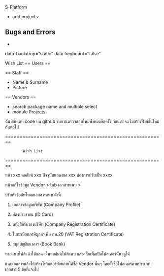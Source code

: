 S-Platform
+ add projects

Bugs and Errors 
-
-

 data-backdrop="static" data-keyboard="false" 

Wish List
== Users ==

== Staff ==
- Name & Surname
- Picture

== Vendors ==
- search package name and multiple select 
- module Projects



ฉันมีอัพเดท code บน github รบกวนตรวจสอบใหม่ทั้งหมดอีกครั้ง ก่อนเราจะเริ่มสร้างฟังก์ชั่นใหม่กันต่อไป

========================================================

            Wish List
            
========================================================



หน้า xxx คอลัมน์ xxx ปัจจุบันแสดงผล xxx ต้องการปรับเป็น xxxx




หน้าแก้ไขข้อมูล Vendor > tab เอกสารแนบ >

ปรับหัวข้ออัพโหลดเอกสารแนบ ดังนี้

1. เอกสารข้อมูลบริษัท (Company Profile)

2. บัตรประชาชน (ID Card)

3. หนังสือรับรองบริษัท (Company Registration Certificate)

4. ใบทะเบียนภาษีมูลค่าเพิ่ม ภพ.20 (VAT Registration Certificate)

5. สมุดบัญชีธนาคาร (Book Bank)

หากแนบไฟล์แล้วให้แสดง ในคอลัมน์ไฟล์แนบ และคลิ๊กเพื่อเปิดโฟลเดอร์นั้นๆดูได้

แนบเอกสารแล้วให้สร้างโฟลเดอร์ย่อยภายใต้ชื่อ Vendor นั้นๆ โดยตั้งชื่อโฟลเดอร์ตามประเภทเอกสาร 5 ข้อที่แจ้งไป